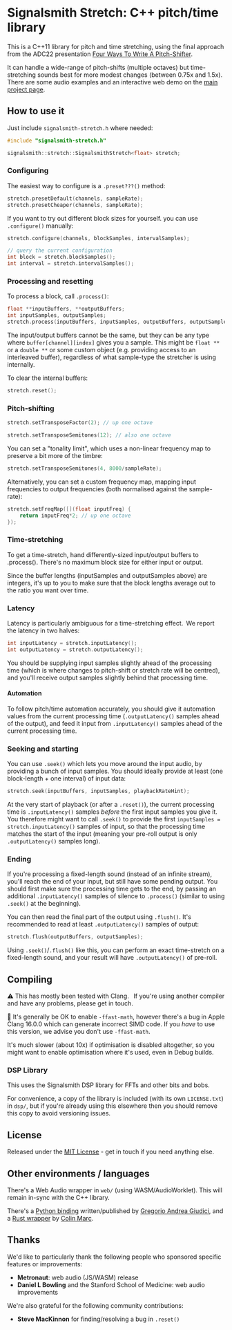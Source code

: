 # Signalsmith Stretch: C++ pitch/time library

This is a C++11 library for pitch and time stretching, using the final approach from the ADC22 presentation [Four Ways To Write A Pitch-Shifter](https://www.youtube.com/watch?v=fJUmmcGKZMI).

It can handle a wide-range of pitch-shifts (multiple octaves) but time-stretching sounds best for more modest changes (between 0.75x and 1.5x).  There are some audio examples and an interactive web demo on the [main project page](https://signalsmith-audio.co.uk/code/stretch/).

## How to use it

Just include `signalsmith-stretch.h` where needed:

```cpp
#include "signalsmith-stretch.h"

signalsmith::stretch::SignalsmithStretch<float> stretch;
```

### Configuring

The easiest way to configure is a `.preset???()` method:

```cpp
stretch.presetDefault(channels, sampleRate);
stretch.presetCheaper(channels, sampleRate);
```

If you want to try out different block sizes for yourself. you can use `.configure()` manually:

```cpp
stretch.configure(channels, blockSamples, intervalSamples);

// query the current configuration
int block = stretch.blockSamples();
int interval = stretch.intervalSamples();
```

### Processing and resetting

To process a block, call `.process()`:

```cpp
float **inputBuffers, **outputBuffers;
int inputSamples, outputSamples;
stretch.process(inputBuffers, inputSamples, outputBuffers, outputSamples);
```

The input/output buffers cannot be the same, but they can be any type where `buffer[channel][index]` gives you a sample.  This might be `float **` or a `double **` or some custom object (e.g. providing access to an interleaved buffer), regardless of what sample-type the stretcher is using internally.

To clear the internal buffers:

```cpp
stretch.reset();
```

### Pitch-shifting

```cpp
stretch.setTransposeFactor(2); // up one octave

stretch.setTransposeSemitones(12); // also one octave
```

You can set a "tonality limit", which uses a non-linear frequency map to preserve a bit more of the timbre:

```cpp
stretch.setTransposeSemitones(4, 8000/sampleRate);
```

Alternatively, you can set a custom frequency map, mapping input frequencies to output frequencies (both normalised against the sample-rate): 

```cpp
stretch.setFreqMap([](float inputFreq) {
	return inputFreq*2; // up one octave
});
```

### Time-stretching

To get a time-stretch, hand differently-sized input/output buffers to .process(). There's no maximum block size for either input or output.

Since the buffer lengths (inputSamples and outputSamples above) are integers, it's up to you to make sure that the block lengths average out to the ratio you want over time.

### Latency

Latency is particularly ambiguous for a time-stretching effect. We report the latency in two halves:

```cpp
int inputLatency = stretch.inputLatency();
int outputLatency = stretch.outputLatency();
```

You should be supplying input samples slightly ahead of the processing time (which is where changes to pitch-shift or stretch rate will be centred), and you'll receive output samples slightly behind that processing time.

#### Automation

To follow pitch/time automation accurately, you should give it automation values from the current processing time (`.outputLatency()` samples ahead of the output), and feed it input from `.inputLatency()` samples ahead of the current processing time.

### Seeking and starting

You can use `.seek()` which lets you move around the input audio, by providing a bunch of input samples.  You should ideally provide at least (one block-length + one interval) of input data:

```cpp
stretch.seek(inputBuffers, inputSamples, playbackRateHint);
```

At the very start of playback (or after a `.reset()`), the current processing time is `.inputLatency()` samples *before* the first input samples you give it.  You therefore might want to call `.seek()` to provide the first `inputSamples = stretch.inputLatency()` samples of input, so that the processing time matches the start of the input (meaning your pre-roll output is only `.outputLatency()` samples long).

### Ending

If you're processing a fixed-length sound (instead of an infinite stream), you'll reach the end of your input, but still have some pending output.  You should first make sure the processing time gets to the end, by passing an additional `.inputLatency()` samples of silence to `.process()` (similar to using `.seek()` at the beginning).

You can then read the final part of the output using `.flush()`.  It's recommended to read at least `.outputLatency()` samples of output:

```cpp
stretch.flush(outputBuffers, outputSamples);
``` 

Using `.seek()`/`.flush()` like this, you can perform an exact time-stretch on a fixed-length sound, and your result will have `.outputLatency()` of pre-roll. 

## Compiling

⚠️ This has mostly been tested with Clang.  If you're using another compiler and have any problems, please get in touch.

🚨 It's generally be OK to enable `-ffast-math`, however there's a bug in Apple Clang 16.0.0 which can generate incorrect SIMD code.  If you _have_ to use this version, we advise you don't use `-ffast-math`.

It's much slower (about 10x) if optimisation is disabled altogether, so you might want to enable optimisation where it's used, even in Debug builds.

### DSP Library

This uses the Signalsmith DSP library for FFTs and other bits and bobs.

For convenience, a copy of the library is included (with its own `LICENSE.txt`) in `dsp/`, but if you're already using this elsewhere then you should remove this copy to avoid versioning issues.

## License

Released under the [MIT License](LICENSE.txt) - get in touch if you need anything else.

## Other environments / languages

There's a Web Audio wrapper in `web/` (using WASM/AudioWorklet).  This will remain in-sync with the C++ library.

There's a [Python binding](https://pypi.org/project/python-stretch/) written/published by [Gregorio Andrea Giudici](https://github.com/gregogiudici/python-stretch), and a [Rust wrapper](https://crates.io/crates/signalsmith-stretch) by [Colin Marc](https://github.com/colinmarc/signalsmith-stretch-rs).

## Thanks

We'd like to particularly thank the following people who sponsored specific features or improvements:

* **Metronaut**: web audio (JS/WASM) release
* **Daniel L Bowling** and the Stanford School of Medicine: web audio improvements

We're also grateful for the following community contributions:

* **Steve MacKinnon** for finding/resolving a bug in `.reset()`
